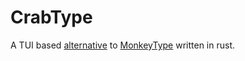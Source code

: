 # CrabType

A TUI based [alternative](https://thealternative.ch) to [MonkeyType](https://monkeytype.com) written in rust.

